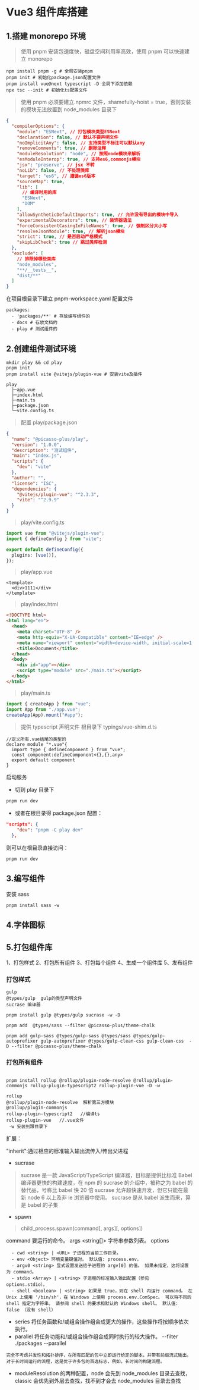 # Vue3 组件库搭建

## 1.搭建 monorepo 环境

> 使用 pnpm 安装包速度快，磁盘空间利用率高效，使用 pnpm 可以快速建立 monorepo

```
npm install pnpm -g # 全局安装pnpm
pnpm init # 初始化package.json配置文件
pnpm install vue@next typescript -D 全局下添加依赖
npx tsc --init # 初始化ts配置文件
```

> 使用 pnpm 必须要建立.npmrc 文件，shamefully-hoist = true，否则安装的模块无法放置到 node_modules 目录下

```json
{
  "compilerOptions": {
    "module": "ESNext", // 打包模块类型ESNext
    "declaration": false, // 默认不要声明文件
    "noImplicitAny": false, // 支持类型不标注可以默认any
    "removeComments": true, // 删除注释
    "moduleResolution": "node", // 按照node模块来解析
    "esModuleInterop": true, // 支持es6,commonjs模块
    "jsx": "preserve", // jsx 不转
    "noLib": false, // 不处理类库
    "target": "es6", // 遵循es6版本
    "sourceMap": true,
    "lib": [
      // 编译时用的库
      "ESNext",
      "DOM"
    ],
    "allowSyntheticDefaultImports": true, // 允许没有导出的模块中导入
    "experimentalDecorators": true, // 装饰器语法
    "forceConsistentCasingInFileNames": true, // 强制区分大小写
    "resolveJsonModule": true, // 解析json模块
    "strict": true, // 是否启动严格模式
    "skipLibCheck": true // 跳过类库检测
  },
  "exclude": [
    // 排除掉哪些类库
    "node_modules",
    "**/__tests__",
    "dist/**"
  ]
}
```

在项目根目录下建立 pnpm-workspace.yaml 配置文件

```
packages:
  - 'packages/**' # 存放编写组件的
  - docs # 存放文档的
  - play # 测试组件的
```

## 2.创建组件测试环境

```
mkdir play && cd play
pnpm init
pnpm install vite @vitejs/plugin-vue # 安装vite及插件
```

```
play
  ├─app.vue
  ├─index.html
  ├─main.ts
  ├─package.json
  └─vite.config.ts
```

> 配置 play/package.json

```json
{
  "name": "@picasso-plus/play",
  "version": "1.0.0",
  "description": "测试组件",
  "main": "index.js",
  "scripts": {
    "dev": "vite"
  },
  "author": "",
  "license": "ISC",
  "dependencies": {
    "@vitejs/plugin-vue": "^2.3.3",
    "vite": "^2.9.9"
  }
}
```

> play/vite.config.ts

```ts
import vue from "@vitejs/plugin-vue";
import { defineConfig } from "vite";

export default defineConfig({
  plugins: [vue()],
});
```

> play/app.vue

```vue
<template>
  <div>1111</div>
</template>
```

> play/index.html

```html
<!DOCTYPE html>
<html lang="en">
  <head>
    <meta charset="UTF-8" />
    <meta http-equiv="X-UA-Compatible" content="IE=edge" />
    <meta name="viewport" content="width=device-width, initial-scale=1.0" />
    <title>Document</title>
  </head>
  <body>
    <div id="app"></div>
    <script type="module" src="./main.ts"></script>
  </body>
</html>
```

> play/main.ts

```ts
import { createApp } from "vue";
import App from "./app.vue";
createApp(App).mount("#app");
```

> 提供 typescript 声明文件 根目录下 typings/vue-shim.d.ts

```
//定义所有.vue结尾的类型的
declare module "*.vue"{
  import type { defineComponent } from "vue";
  const component:defineComponent<{},{},any>
  export default component
}
```

启动服务

- 切到 play 目录下

```bash
pnpm run dev
```

- 或者在根目录得 package.json 配置：

```json
"scripts": {
    "dev": "pnpm -C play dev"
  },
```

则可以在根目录直接访问：

```
pnpm run dev
```

## 3.编写组件

安装 sass

```
pnpm install sass -w

```

## 4.字体图标

## 5.打包组件库

1、打包样式 2、打包所有组件 3、打包每个组件 4、生成一个组件库 5、发布组件

### 打包样式

```
gulp
@types/gulp  gulp的类型声明文件
sucrase 编译器

pnpm install gulp @types/gulp sucrase -w -D

pnpm add  @types/sass --filter @picasso-plus/theme-chalk

```

```
pnpm add gulp-sass @types/gulp-sass @types/sass @types/gulp-autoprefixer gulp-autoprefixer @types/gulp-clean-css gulp-clean-css  -D --filter @picasso-plus/theme-chalk
```

### 打包所有组件

```

pnpm install rollup @rollup/plugin-node-resolve @rollup/plugin-commonjs rollup-plugin-typescript2 rollup-plugin-vue -D -w

rollup
@rollup/plugin-node-resolve  解析第三方模块
@rollup/plugin-commonjs
rollup-plugin-typescript2   //编译ts
rollup-plugin-vue   //.vue文件
 -w 安装到跟目录下
```




扩展：

"inherit":通过相应的标准输入输出流传入/传出父进程

- sucrase

> sucrase 是一款 JavaScript/TypeScript 编译器，目标是提供比标准 Babel 编译器更快的构建速度，在 npm 的 sucrase 的介绍中，被称之为 babel 的替代品，号称比 babel 快 20 倍
> sucrase 允许超快速开发，但它只能在最新 node 6 以上及非 ie 浏览器中使用。
> sucrase 是从 babel 派生而来，算是 babel 的子集

- spawn

> child_process.spawn(command[, args][, options])

command <string> 要运行的命令。
args <string[]> 字符串参数列表。
options <Object>

```
  - cwd <string> | <URL> 子进程的当前工作目录。
  - env <Object> 环境变量键值对。 默认值: process.env。
  - argv0 <string> 显式设置发送给子进程的 argv[0] 的值。 如果未指定，这将设置为 command。
  - stdio <Array> | <string> 子进程的标准输入输出配置（参见 options.stdio）。
  - shell <boolean> | <string> 如果是 true，则在 shell 内运行 command。 在 Unix 上使用 '/bin/sh'，在 Windows 上使用 process.env.ComSpec。 可以将不同的 shell 指定为字符串。 请参阅 shell 的要求和默认的 Windows shell。 默认值: false （没有 shell）
```

- series 将任务函数和/或组合操作组合成更大的操作，这些操作将按顺序依次执行。
- parallel 将任务功能和/或组合操作组合成同时执行的较大操作。
  --filter ./packages
  --parallel

```
完全不考虑并发性和拓扑排序，在所有匹配的包中立即运行给定的脚本，并带有前缀流式输出。对于长时间运行的流程，这是优于许多包的首选标志，例如，长时间的构建流程。
```

- moduleResolution 的两种配置，node 会先到 node_modules 目录去查找，classic 会优先到外层去查找，找不到才会去 node_modules 目录去查找
